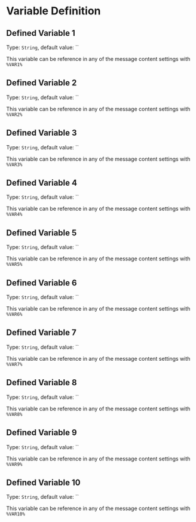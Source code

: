 # Variable Definition

## Defined Variable 1

Type: `String`, default value: ``

This variable can be reference in any of the message content settings with `%VAR1%`

## Defined Variable 2

Type: `String`, default value: ``

This variable can be reference in any of the message content settings with `%VAR2%`

## Defined Variable 3

Type: `String`, default value: ``

This variable can be reference in any of the message content settings with `%VAR3%`

## Defined Variable 4

Type: `String`, default value: ``

This variable can be reference in any of the message content settings with `%VAR4%`

## Defined Variable 5

Type: `String`, default value: ``

This variable can be reference in any of the message content settings with `%VAR5%`

## Defined Variable 6

Type: `String`, default value: ``

This variable can be reference in any of the message content settings with `%VAR6%`

## Defined Variable 7

Type: `String`, default value: ``

This variable can be reference in any of the message content settings with `%VAR7%`

## Defined Variable 8

Type: `String`, default value: ``

This variable can be reference in any of the message content settings with `%VAR8%`

## Defined Variable 9

Type: `String`, default value: ``

This variable can be reference in any of the message content settings with `%VAR9%`

## Defined Variable 10

Type: `String`, default value: ``

This variable can be reference in any of the message content settings with `%VAR10%`
